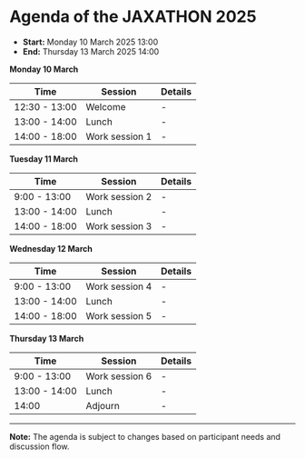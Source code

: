 # Agenda of the JAXATHON 2025


 - **Start:** Monday 10 March 2025 13:00 
 - **End:** Thursday 13 March 2025 14:00 


**Monday 10 March**

| Time | Session | Details |
|------|---------|---------|
| 12:30 - 13:00 | Welcome | - |
| 13:00 - 14:00 | Lunch | - |
| 14:00 - 18:00 | Work session 1 | - |

**Tuesday 11 March**

| Time | Session | Details |
|------|---------|---------|
| 9:00 - 13:00 | Work session 2 | - |
| 13:00 - 14:00 | Lunch | - |
| 14:00 - 18:00 | Work session 3 | - |



**Wednesday 12 March**

| Time | Session | Details |
|------|---------|---------|
| 9:00 - 13:00 | Work session 4 | - |
| 13:00 - 14:00 | Lunch | - |
| 14:00 - 18:00 | Work session 5 | - |




**Thursday 13 March**

| Time | Session | Details |
|------|---------|---------|
| 9:00 - 13:00 | Work session 6 | - |
| 13:00 - 14:00 | Lunch | - |
| 14:00 | Adjourn | - |





---

**Note:** The agenda is subject to changes based on participant needs and discussion flow.
